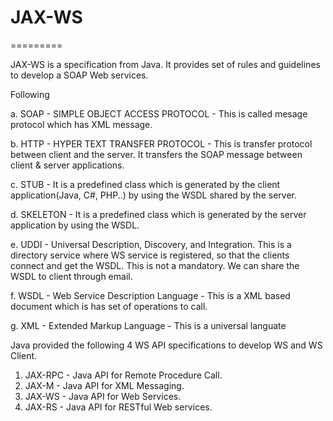 # JAX-WS
=========

JAX-WS is a specification from Java. It provides set of rules and guidelines to develop a SOAP Web services.

Following 

a. SOAP - SIMPLE OBJECT ACCESS PROTOCOL - This is called mesage protocol which has XML message.

b. HTTP - HYPER TEXT TRANSFER PROTOCOL - This is transfer protocol between client and the server. It transfers the SOAP message between client & server applications.

c. STUB - It is a predefined class which is generated by the client application(Java, C#, PHP..) by using the WSDL shared by the server.

d. SKELETON - It is a predefined class which is generated by the server application by using the WSDL.

e. UDDI - Universal Description, Discovery, and Integration. This is a directory service where WS service is registered, so that the clients connect and get the WSDL. This is not a mandatory. We can share the WSDL to client through email.

f. WSDL - Web Service Description Language - This is a XML based document which is has set of operations to call.

g. XML - Extended Markup Language - This is a universal languate


Java provided the following 4 WS API specifications to develop WS and WS Client.
  1. JAX-RPC - Java API for Remote Procedure Call.
  2. JAX-M - Java API for XML Messaging.
  3. JAX-WS - Java API for Web Services.
  4. JAX-RS - Java API for RESTful Web services.

